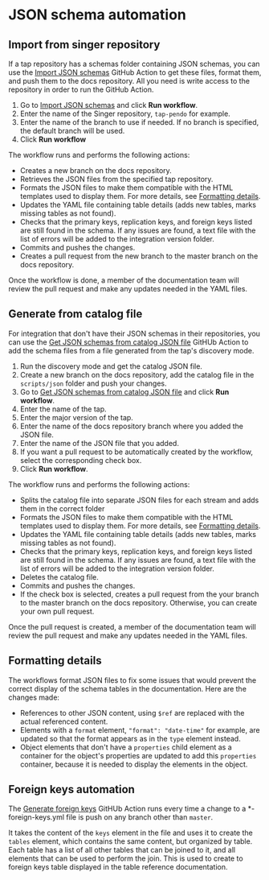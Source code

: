 # JSON schema automation

## Import from singer repository
If a tap repository has a schemas folder containing JSON schemas, you can use the [Import JSON schemas](https://github.com/stitchdata/docs/actions/workflows/import_json_schemas.yml) GitHub Action to get these files, format them, and push them to the docs repository. All you need is write access to the repository in order to run the GitHub Action.

1. Go to [Import JSON schemas](https://github.com/stitchdata/docs/actions/workflows/import_json_schemas.yml) and click **Run workflow**.
2. Enter the name of the Singer repository, `tap-pendo` for example.
3. Enter the name of the branch to use if needed. If no branch is specified, the default branch will be used.
4. Click **Run workflow**

The workflow runs and performs the following actions:
- Creates a new branch on the docs repository.
- Retrieves the JSON files from the specified tap repository.
- Formats the JSON files to make them compatible with the HTML templates used to display them. For more details, see [Formatting details](#formatting-details).
- Updates the YAML file containing table details (adds new tables, marks missing tables as not found).
- Checks that the primary keys, replication keys, and foreign keys listed are still found in the schema. If any issues are found, a text file with the list of errors will be added to the integration version folder.
- Commits and pushes the changes.
- Creates a pull request from the new branch to the master branch on the docs repository.

Once the workflow is done, a member of the documentation team will review the pull request and make any updates needed in the YAML files.

## Generate from catalog file
For integration that don't have their JSON schemas in their repositories, you can use the [Get JSON schemas from catalog JSON file](https://github.com/stitchdata/docs/actions/workflows/get_json_schema_from_catalog.yml) GitHUb Action to add the schema files from a file generated from the tap's discovery mode.

1. Run the discovery mode and get the catalog JSON file.
2. Create a new branch on the docs repository, add the catalog file in the `scripts/json` folder and push your changes.
3. Go to [Get JSON schemas from catalog JSON file](https://github.com/stitchdata/docs/actions/workflows/get_json_schema_from_catalog.yml) and click **Run workflow**.
4. Enter the name of the tap.
5. Enter the major version of the tap.
6. Enter the name of the docs repository branch where you added the JSON file.
7. Enter the name of the JSON file that you added.
8. If you want a pull request to be automatically created by the workflow, select the corresponding check box.
9. Click **Run workflow**.

The workflow runs and performs the following actions:
- Splits the catalog file into separate JSON files for each stream and adds them in the correct folder
- Formats the JSON files to make them compatible with the HTML templates used to display them. For more details, see [Formatting details](#formatting-details).
- Updates the YAML file containing table details (adds new tables, marks missing tables as not found).
- Checks that the primary keys, replication keys, and foreign keys listed are still found in the schema. If any issues are found, a text file with the list of errors will be added to the integration version folder.
- Deletes the catalog file.
- Commits and pushes the changes.
- If the check box is selected, creates a pull request from the your branch to the master branch on the docs repository. Otherwise, you can create your own pull request.

Once the pull request is created, a member of the documentation team will review the pull request and make any updates needed in the YAML files.

## Formatting details
The workflows format JSON files to fix some issues that would prevent the correct display of the schema tables in the documentation. Here are the changes made:

- References to other JSON content, using `$ref` are replaced with the actual referenced content.
- Elements with a `format` element, `"format": "date-time"` for example, are updated so that the format appears as in the `type` element instead.
- Object elements that don't have a `properties` child element as a container for the object's properties are updated to add this `properties` container, because it is needed to display the elements in the object. 

## Foreign keys automation
The [Generate foreign keys](https://github.com/stitchdata/docs/actions/workflows/generate_foreign_keys.yml) GitHUb Action runs every time a change to a *-foreign-keys.yml file is push on any branch other than `master`.

It takes the content of the `keys` element in the file and uses it to create the `tables` element, which contains the same content, but organized by table. Each table has a list of all other tables that can be joined to it, and all elements that can be used to perform the join. This is used to create to foreign keys table displayed in the table reference documentation.